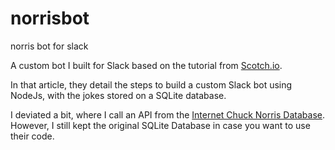 # norrisbot
norris bot for slack

A custom bot I built for Slack based on the tutorial from [Scotch.io](https://scotch.io/tutorials/building-a-slack-bot-with-node-js-and-chuck-norris-super-powers).

In that article, they detail the steps to build a custom Slack bot using NodeJs, with the jokes stored on a SQLite database. 

I deviated a bit, where I call an API from the [Internet Chuck Norris Database](http://www.icndb.com/api/). However, I still kept the original SQLite Database in case you want to use their code.
